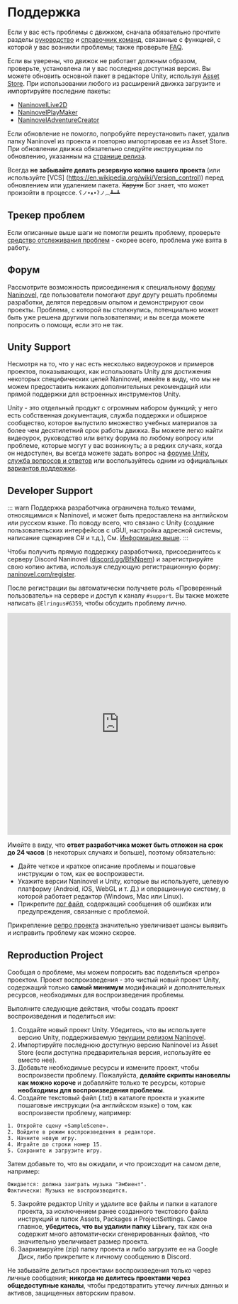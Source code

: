 # Поддержка

Если у вас есть проблемы с движком, сначала обязательно прочтите разделы [руководство](/guide/) и [справочник команд](/api/), связанные с функцией, с которой у вас возникли проблемы; также проверьте [FAQ](/faq/).

Если вы уверены, что движок не работает должным образом, проверьте, установлена ли у вас последняя доступная версия. Вы можете обновить основной пакет в редакторе Unity, используя [Asset Store](https://docs.unity3d.com/Manual/AssetStore.html). При использовании любого из расширений движка загрузите и импортируйте последние пакеты:

- [NaninovelLive2D](https://github.com/Elringus/NaninovelLive2D/raw/master/NaninovelLive2D.unitypackage)
- [NaninovelPlayMaker](https://github.com/Elringus/NaninovelPlayMaker/raw/master/NaninovelPlayMaker.unitypackage)
- [NaninovelAdventureCreator](https://github.com/Elringus/NaninovelAdventureCreator/raw/master/NaninovelAdventureCreator.unitypackage)

Если обновление не помогло, попробуйте переустановить пакет, удалив папку Naninovel из проекта и повторно импортировав ее из Asset Store. При обновлении движка обязательно следуйте инструкциям по обновлению, указанным на [странице релиза](https://github.com/Elringus/NaninovelWeb/releases).

Всегда **не забывайте делать резервную копию вашего проекта** (или используйте [VCS] (https://en.wikipedia.org/wiki/Version_control)) перед обновлением или удалением пакета. ~~Харухи~~ Бог знает, что может произойти в процессе. `ʕノ•ᴥ•ʔノ︵┻━┻`

## Трекер проблем

Если описанные выше шаги не помогли решить проблему, проверьте [средство отслеживания проблем](https://github.com/Elringus/NaninovelWeb/issues?q=is%3Aissue+label%3Abug) - скорее всего, проблема уже взята в работу.

## Форум

Рассмотрите возможность присоединения к специальному [форуму Naninovel](https://forum.naninovel.com), где пользователи помогают друг другу решать проблемы разработки, делятся передовым опытом и демонстрируют свои проекты. Проблема, с которой вы столкнулись, потенциально может быть уже решена другими пользователями; и вы всегда можете попросить о помощи, если это не так.

## Unity Support

Несмотря на то, что у нас есть несколько видеоуроков и примеров проектов, показывающих, как использовать Unity для достижения некоторых специфических целей Naninovel, имейте в виду, что мы не можем предоставить никаких дополнительных рекомендаций или прямой поддержки для встроенных инструментов Unity.

Unity - это отдельный продукт с огромным набором функций; у него есть собственная документация, служба поддержки и обширное сообщество, которое выпустило множество учебных материалов за более чем десятилетний срок работы движка. Вы можете легко найти видеоурок, руководство или ветку форума по любому вопросу или проблеме, которые могут у вас возникнуть; а в редких случаях, когда он недоступен, вы всегда можете задать вопрос на [форуме Unity](https://forum.unity.com), [служба вопросов и ответов](https://answers.unity.com/questions/ask.html) или воспользуйтесь одним из официальных [вариантов поддержки](https://unity.com/support-services).

## Developer Support

::: warn
Поддержка разработчика ограничена только темами, относящимися к Naninovel, и может быть предоставлена на английском или русском языке. По поводу всего, что связано с Unity (создание пользовательских интерфейсов с uGUI, настройка адресной системы, написание сценариев C# и т.д.), См. [Информацию выше](/support/#unity-support).
:::


Чтобы получить прямую поддержку разработчика, присоединитесь к серверу Discord Naninovel ([discord.gg/BfkNqem](https://discord.gg/BfkNqem)) и зарегистрируйте свою копию актива, используя следующую регистрационную форму: [naninovel.com/register](https://naninovel.com/register/).

После регистрации вы автоматически получаете роль «Проверенный пользователь» на сервере и доступ к каналу `#support`. Вы также можете написать `@Elringus#6359`, чтобы обсудить проблему лично.

<iframe src="https://discordapp.com/widget?id=545676116871086080&theme=dark" width="100%" height="500" allowtransparency="true" frameborder="0"></iframe>

Имейте в виду, что **ответ разработчика может быть отложен на срок до 24 часов** (в некоторых случаях и больше), поэтому обязательно:
  - Дайте четкое и краткое описание проблемы и пошаговые инструкции о том, как ее воспроизвести.
  - Укажите версии Naninovel и Unity, которые вы используете, целевую платформу (Android, iOS, WebGL и т. Д.) и операционную систему, в которой работает редактор (Windows, Mac или Linux).
  - Прикрепите [лог файл](https://docs.unity3d.com/Manual/LogFiles.html), содержащий сообщения об ошибках или предупреждения, связанные с проблемой.
 
Прикрепление [репро проекта](/support/#reproduction-project) значительно увеличивает шансы выявить и исправить проблему как можно скорее.

## Reproduction Project

Сообщая о проблеме, мы можем попросить вас поделиться «репро» проектом. Проект воспроизведения - это чистый новый проект Unity, содержащий только **самый минимум** модификаций и дополнительных ресурсов, необходимых для воспроизведения проблемы.

Выполните следующие действия, чтобы создать проект воспроизведения и поделиться им:

1. Создайте новый проект Unity. Убедитесь, что вы используете версию Unity, поддерживаемую [текущим релизом Naninovel](https://github.com/Elringus/NaninovelWeb/releases).
2. Импортируйте последнюю доступную версию Naninovel из Asset Store (если доступна предварительная версия, используйте ее вместо нее).
3. Добавьте необходимые ресурсы и измените проект, чтобы воспроизвести проблему. Пожалуйста, **делайте скрипты нановеллы как можно короче** и добавляйте только те ресурсы, которые **необходимы для воспроизведения проблемы**.
4. Создайте текстовый файл (.txt) в каталоге проекта и укажите пошаговые инструкции (на английском языке) о том, как воспроизвести проблему, например:

```
1. Откройте сцену «SampleScene».
2. Войдите в режим воспроизведения в редакторе.
3. Начните новую игру.
4. Играйте до строки номер 15.
5. Сохраните и загрузите игру.
```

Затем добавьте то, что вы ожидали, и что происходит на самом деле, например:

```
Ожидается: должна заиграть музыка "Эмбиент".
Фактически: Музыка не воспроизводится.
```

5. Закройте редактор Unity и удалите все файлы и папки в каталоге проекта, за исключением ранее созданного текстового файла инструкций и папок Assets, Packages и ProjectSettings. Самое главное, **убедитесь, что вы удалили папку `Library`**, так как она содержит много автоматически сгенерированных файлов, что значительно увеличивает размер проекта.
6. Заархивируйте (zip) папку проекта и либо загрузите ее на Google Диск, либо прикрепите к личному сообщению в Discord.

Не забывайте делиться проектами воспроизведения только через личные сообщения; **никогда не делитесь проектами через общедоступные каналы**, чтобы предотвратить утечку личных данных и активов, защищенных авторским правом.
